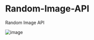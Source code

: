 # Random-Image-API
Random Image API

![image](https://user-images.githubusercontent.com/111908886/187060670-0d5e8465-b812-452f-9289-61e1db15989f.png)
